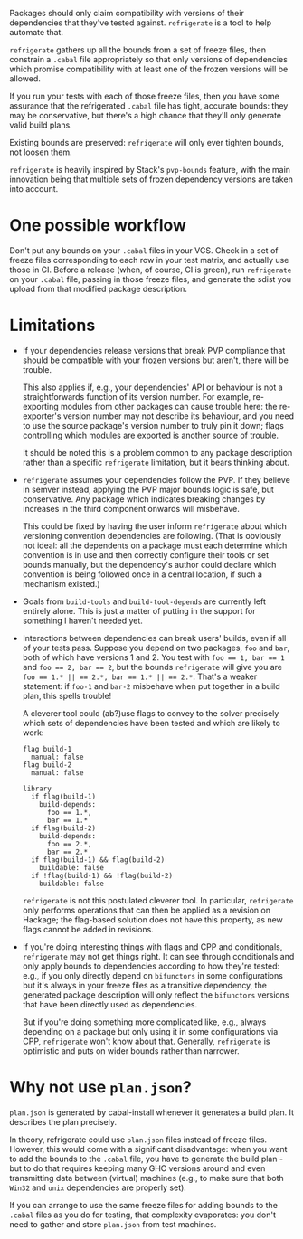 Packages should only claim compatibility with versions of their dependencies that they've tested against. `refrigerate` is a tool to help automate that.

`refrigerate` gathers up all the bounds from a set of freeze files, then constrain a `.cabal` file appropriately so that only versions of dependencies which promise compatibility with at least one of the frozen versions will be allowed.

If you run your tests with each of those freeze files, then you have some assurance that the refrigerated `.cabal` file has tight, accurate bounds: they may be conservative, but there's a high chance that they'll only generate valid build plans.

Existing bounds are preserved: `refrigerate` will only ever tighten bounds, not loosen them.

`refrigerate` is heavily inspired by Stack's `pvp-bounds` feature, with the main innovation being that multiple sets of frozen dependency versions are taken into account.


One possible workflow
=====================

Don't put any bounds on your `.cabal` files in your VCS. Check in a set of freeze files corresponding to each row in your test matrix, and actually use those in CI. Before a release (when, of course, CI is green), run `refrigerate` on your `.cabal` file, passing in those freeze files, and generate the sdist you upload from that modified package description.


Limitations
===========

* If your dependencies release versions that break PVP compliance that should be compatible with your frozen versions but aren't, there will be trouble.

  This also applies if, e.g., your dependencies' API or behaviour is not a straightforwards function of its version number. For example, re-exporting modules from other packages can cause trouble here: the re-exporter's version number may not describe its behaviour, and you need to use the source package's version number to truly pin it down; flags controlling which modules are exported is another source of trouble.

  It should be noted this is a problem common to any package description rather than a specific `refrigerate` limitation, but it bears thinking about.

* `refrigerate` assumes your dependencies follow the PVP. If they believe in semver instead, applying the PVP major bounds logic is safe, but conservative. Any package which indicates breaking changes by increases in the third component onwards will misbehave.

  This could be fixed by having the user inform `refrigerate` about which versioning convention dependencies are following. (That is obviously not ideal: all the dependents on a package must each determine which convention is in use and then correctly configure their tools or set bounds manually, but the dependency's author could declare which convention is being followed once in a central location, if such a mechanism existed.)

* Goals from `build-tools` and `build-tool-depends` are currently left entirely alone. This is just a matter of putting in the support for something I haven't needed yet.

* Interactions between dependencies can break users' builds, even if all of your tests pass. Suppose you depend on two packages, `foo` and `bar`, both of which have versions 1 and 2. You test with `foo == 1, bar == 1` and `foo == 2, bar == 2`, but the bounds `refrigerate` will give you are `foo == 1.* || == 2.*, bar == 1.* || == 2.*`. That's a weaker statement: if `foo-1` and `bar-2` misbehave when put together in a build plan, this spells trouble!

  A cleverer tool could (ab?)use flags to convey to the solver precisely which sets of dependencies have been tested and which are likely to work:

  ```
  flag build-1
    manual: false
  flag build-2
    manual: false
    
  library
    if flag(build-1)
      build-depends:
        foo == 1.*,
        bar == 1.*
    if flag(build-2)
      build-depends:
        foo == 2.*,
        bar == 2.*
    if flag(build-1) && flag(build-2)
      buildable: false
    if !flag(build-1) && !flag(build-2)
      buildable: false
  ```
  
  `refrigerate` is not this postulated cleverer tool. In particular, `refrigerate` only performs operations that can then be applied as a revision on Hackage; the flag-based solution does not have this property, as new flags cannot be added in revisions.

* If you're doing interesting things with flags and CPP and conditionals, `refrigerate` may not get things right. It can see through conditionals and only apply bounds to dependencies according to how they're tested: e.g., if you only directly depend on `bifunctors` in some configurations but it's always in your freeze files as a transitive dependency, the generated package description will only reflect the `bifunctors` versions that have been directly used as dependencies.

  But if you're doing something more complicated like, e.g., always depending on a package but only using it in some configurations via CPP, `refrigerate` won't know about that. Generally, `refrigerate` is optimistic and puts on wider bounds rather than narrower.


Why not use `plan.json`?
========================

`plan.json` is generated by cabal-install whenever it generates a build plan. It describes the plan precisely.

In theory, refrigerate could use `plan.json` files instead of freeze files. However, this would come with a significant disadvantage: when you want to add the bounds to the `.cabal` file, you have to generate the build plan - but to do that requires keeping many GHC versions around and even transmitting data between (virtual) machines (e.g., to make sure that both `Win32` and `unix` dependencies are properly set).

If you can arrange to use the same freeze files for adding bounds to the `.cabal` files as you do for testing, that complexity evaporates: you don't need to gather and store `plan.json` from test machines.
